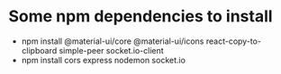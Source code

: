 # Some npm dependencies to install

* npm install @material-ui/core @material-ui/icons react-copy-to-clipboard simple-peer socket.io-client
* npm install cors express nodemon socket.io

